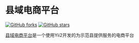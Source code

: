 # 县域电商平台 #
[![GitHub forks](https://img.shields.io/github/forks/wtbu703/xyds.svg?style=plastic)](https://github.com/wtbu703/xyds/network)
[![GitHub stars](https://img.shields.io/github/stars/wtbu703/xyds.svg?style=plastic)](https://github.com/wtbu703/xyds/stargazers)

[县域电商平台](https://github.com/wtbu703/xyds "县域电商平台")是一个使用Yii2开发的为示范县提供服务的电商平台
